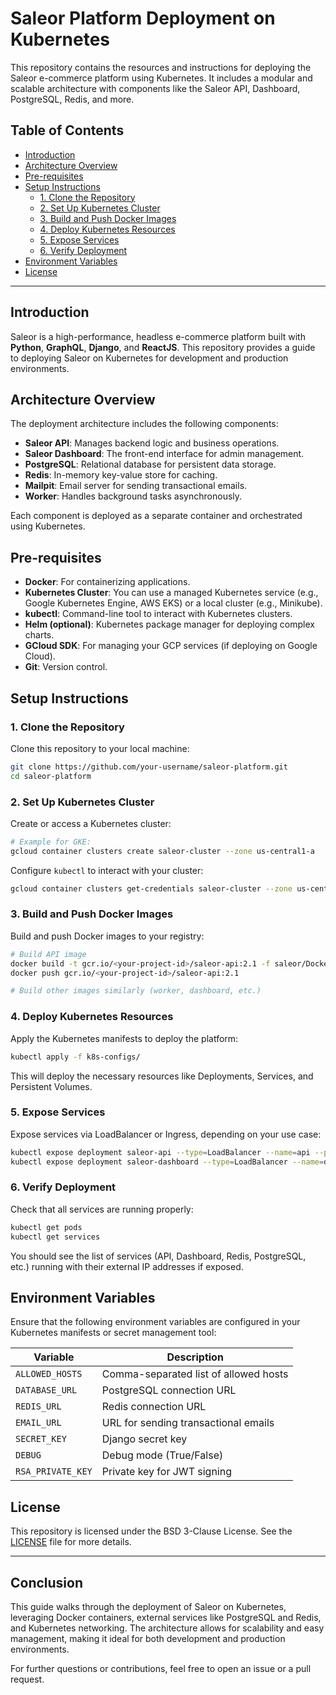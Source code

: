 
# Saleor Platform Deployment on Kubernetes

This repository contains the resources and instructions for deploying the Saleor e-commerce platform using Kubernetes. It includes a modular and scalable architecture with components like the Saleor API, Dashboard, PostgreSQL, Redis, and more.

## Table of Contents
- [Introduction](#introduction)
- [Architecture Overview](#architecture-overview)
- [Pre-requisites](#pre-requisites)
- [Setup Instructions](#setup-instructions)
  - [1. Clone the Repository](#1-clone-the-repository)
  - [2. Set Up Kubernetes Cluster](#2-set-up-kubernetes-cluster)
  - [3. Build and Push Docker Images](#3-build-and-push-docker-images)
  - [4. Deploy Kubernetes Resources](#4-deploy-kubernetes-resources)
  - [5. Expose Services](#5-expose-services)
  - [6. Verify Deployment](#6-verify-deployment)
- [Environment Variables](#environment-variables)
- [License](#license)

---

## Introduction
Saleor is a high-performance, headless e-commerce platform built with **Python**, **GraphQL**, **Django**, and **ReactJS**. This repository provides a guide to deploying Saleor on Kubernetes for development and production environments.

## Architecture Overview
The deployment architecture includes the following components:

- **Saleor API**: Manages backend logic and business operations.
- **Saleor Dashboard**: The front-end interface for admin management.
- **PostgreSQL**: Relational database for persistent data storage.
- **Redis**: In-memory key-value store for caching.
- **Mailpit**: Email server for sending transactional emails.
- **Worker**: Handles background tasks asynchronously.
  
Each component is deployed as a separate container and orchestrated using Kubernetes.

## Pre-requisites

- **Docker**: For containerizing applications.
- **Kubernetes Cluster**: You can use a managed Kubernetes service (e.g., Google Kubernetes Engine, AWS EKS) or a local cluster (e.g., Minikube).
- **kubectl**: Command-line tool to interact with Kubernetes clusters.
- **Helm (optional)**: Kubernetes package manager for deploying complex charts.
- **GCloud SDK**: For managing your GCP services (if deploying on Google Cloud).
- **Git**: Version control.

## Setup Instructions

### 1. Clone the Repository
Clone this repository to your local machine:
```bash
git clone https://github.com/your-username/saleor-platform.git
cd saleor-platform
```

### 2. Set Up Kubernetes Cluster
Create or access a Kubernetes cluster:
```bash
# Example for GKE:
gcloud container clusters create saleor-cluster --zone us-central1-a
```

Configure `kubectl` to interact with your cluster:
```bash
gcloud container clusters get-credentials saleor-cluster --zone us-central1-a
```

### 3. Build and Push Docker Images
Build and push Docker images to your registry:
```bash
# Build API image
docker build -t gcr.io/<your-project-id>/saleor-api:2.1 -f saleor/Dockerfile .
docker push gcr.io/<your-project-id>/saleor-api:2.1

# Build other images similarly (worker, dashboard, etc.)
```

### 4. Deploy Kubernetes Resources
Apply the Kubernetes manifests to deploy the platform:
```bash
kubectl apply -f k8s-configs/
```

This will deploy the necessary resources like Deployments, Services, and Persistent Volumes.

### 5. Expose Services
Expose services via LoadBalancer or Ingress, depending on your use case:
```bash
kubectl expose deployment saleor-api --type=LoadBalancer --name=api --port=8000
kubectl expose deployment saleor-dashboard --type=LoadBalancer --name=dashboard --port=9000
```

### 6. Verify Deployment
Check that all services are running properly:
```bash
kubectl get pods
kubectl get services
```

You should see the list of services (API, Dashboard, Redis, PostgreSQL, etc.) running with their external IP addresses if exposed.

## Environment Variables
Ensure that the following environment variables are configured in your Kubernetes manifests or secret management tool:

| Variable           | Description                               |
|--------------------|-------------------------------------------|
| `ALLOWED_HOSTS`     | Comma-separated list of allowed hosts     |
| `DATABASE_URL`      | PostgreSQL connection URL                |
| `REDIS_URL`         | Redis connection URL                     |
| `EMAIL_URL`         | URL for sending transactional emails     |
| `SECRET_KEY`        | Django secret key                        |
| `DEBUG`             | Debug mode (True/False)                  |
| `RSA_PRIVATE_KEY`   | Private key for JWT signing              |

## License
This repository is licensed under the BSD 3-Clause License. See the [LICENSE](LICENSE) file for more details.

---

## Conclusion

This guide walks through the deployment of Saleor on Kubernetes, leveraging Docker containers, external services like PostgreSQL and Redis, and Kubernetes networking. The architecture allows for scalability and easy management, making it ideal for both development and production environments.

For further questions or contributions, feel free to open an issue or a pull request.
